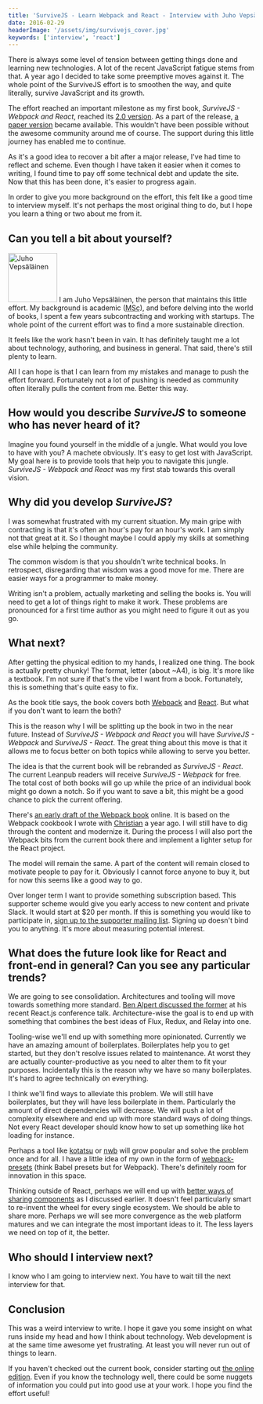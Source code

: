 ```yaml
---
title: 'SurviveJS - Learn Webpack and React - Interview with Juho Vepsäläinen'
date: 2016-02-29
headerImage: '/assets/img/survivejs_cover.jpg'
keywords: ['interview', 'react']
---
```


There is always some level of tension between getting things done and learning new technologies. A lot of the recent JavaScript fatigue stems from that. A year ago I decided to take some preemptive moves against it. The whole point of the SurviveJS effort is to smoothen the way, and quite literally, survive JavaScript and its growth.

The effort reached an important milestone as my first book, *SurviveJS - Webpack and React*, reached its [2.0 version](../survivejs200). As a part of the release, [a paper version](http://www.amazon.com/SurviveJS-Webpack-React-apprentice-master/dp/152391050X) became available. This wouldn't have been possible without the awesome community around me of course. The support during this little journey has enabled me to continue.

As it's a good idea to recover a bit after a major release, I've had time to reflect and scheme. Even though I have taken it easier when it comes to writing, I found time to pay off some technical debt and update the site. Now that this has been done, it's easier to progress again.

In order to give you more background on the effort, this felt like a good time to interview myself. It's not perhaps the most original thing to do, but I hope you learn a thing or two about me from it.

## Can you tell a bit about yourself?

<p>
<span class="author">
  <img src="https://www.gravatar.com/avatar/b26ec3c2769168c2cbc64cc3df9cdd9c?s=200" alt="Juho Vepsäläinen" class='author' width='100' height='100' />
</span>
I am Juho Vepsäläinen, the person that maintains this little effort. My background is academic (<abbr title="Master of Science">MSc</abbr>), and before delving into the world of books, I spent a few years subcontracting and working with startups. The whole point of the current effort was to find a more sustainable direction.
</p>

It feels like the work hasn't been in vain. It has definitely taught me a lot about technology, authoring, and business in general. That said, there's still plenty to learn.

All I can hope is that I can learn from my mistakes and manage to push the effort forward. Fortunately not a lot of pushing is needed as community often literally pulls the content from me. Better this way.

## How would you describe *SurviveJS* to someone who has never heard of it?

Imagine you found yourself in the middle of a jungle. What would you love to have with you? A machete obviously. It's easy to get lost with JavaScript. My goal here is to provide tools that help you to navigate this jungle. *SurviveJS - Webpack and React* was my first stab towards this overall vision.

## Why did you develop *SurviveJS*?

I was somewhat frustrated with my current situation. My main gripe with contracting is that it's often an hour's pay for an hour's work. I am simply not that great at it. So I thought maybe I could apply my skills at something else while helping the community.

The common wisdom is that you shouldn't write technical books. In retrospect, disregarding that wisdom was a good move for me. There are easier ways for a programmer to make money.

Writing isn't a problem, actually marketing and selling the books is. You will need to get a lot of things right to make it work. These problems are pronounced for a first time author as you might need to figure it out as you go.

## What next?

After getting the physical edition to my hands, I realized one thing. The book is actually pretty chunky! The format, letter (about ~A4), is big. It's more like a textbook. I'm not sure if that's the vibe I want from a book. Fortunately, this is something that's quite easy to fix.

As the book title says, the book covers both [Webpack](https://webpack.github.io/) and [React](https://facebook.github.io/react/). But what if you don't want to learn the both?

This is the reason why I will be splitting up the book in two in the near future. Instead of *SurviveJS - Webpack and React* you will have *SurviveJS - Webpack* and *SurviveJS - React*. The great thing about this move is that it allows me to focus better on both topics while allowing to serve you better.

The idea is that the current book will be rebranded as *SurviveJS - React*. The current Leanpub readers will receive *SurviveJS - Webpack* for free. The total cost of both books will go up while the price of an individual book might go down a notch. So if you want to save a bit, this might be a good chance to pick the current offering.

There's [an early draft of the Webpack book](/webpack/introduction/) online. It is based on the Webpack cookbook I wrote with [Christian](http://www.christianalfoni.com/) a year ago. I will still have to dig through the content and modernize it. During the process I will also port the Webpack bits from the current book there and implement a lighter setup for the React project.

The model will remain the same. A part of the content will remain closed to motivate people to pay for it. Obviously I cannot force anyone to buy it, but for now this seems like a good way to go.

Over longer term I want to provide something subscription based. This supporter scheme would give you early access to new content and private Slack. It would start at $20 per month. If this is something you would like to participate in, [sign up to the supporter mailing list](http://eepurl.com/bQAeuH). Signing up doesn't bind you to anything. It's more about measuring potential interest.

## What does the future look like for React and front-end in general? Can you see any particular trends?

We are going to see consolidation. Architectures and tooling will move towards something more standard. [Ben Alpert discussed the former](https://www.youtube.com/watch?v=-RJf2jYzs8A) at his recent React.js conference talk. Architecture-wise the goal is to end up with something that combines the best ideas of Flux, Redux, and Relay into one.

Tooling-wise we'll end up with something more opinionated. Currently we have an amazing amount of boilerplates. Boilerplates help you to get started, but they don't resolve issues related to maintenance. At worst they are actually counter-productive as you need to alter them to fit your purposes. Incidentally this is the reason why we have so many boilerplates. It's hard to agree technically on everything.

I think we'll find ways to alleviate this problem. We will still have boilerplates, but they will have less boilerplate in them. Particularly the amount of direct dependencies will decrease. We will push a lot of complexity elsewhere and end up with more standard ways of doing things. Not every React developer should know how to set up something like hot loading for instance.

Perhaps a tool like [kotatsu](https://github.com/Yomguithereal/kotatsu) or [nwb](https://github.com/insin/nwb) will grow popular and solve the problem once and for all. I have a little idea of my own in the form of [webpack-presets](https://github.com/survivejs/webpack-presets) (think Babel presets but for Webpack). There's definitely room for innovation in this space.

Thinking outside of React, perhaps we will end up with [better ways of sharing components](../towards-common-components) as I discussed earlier. It doesn't feel particularly smart to re-invent the wheel for every single ecosystem. We should be able to share more. Perhaps we will see more convergence as the web platform matures and we can integrate the most important ideas to it. The less layers we need on top of it, the better.

## Who should I interview next?

I know who I am going to interview next. You have to wait till the next interview for that.

## Conclusion

This was a weird interview to write. I hope it gave you some insight on what runs inside my head and how I think about technology. Web development is at the same time awesome yet frustrating. At least you will never run out of things to learn.

If you haven't checked out the current book, consider starting out [the online edition](../webpack_react/introduction/). Even if you know the technology well, there could be some nuggets of information you could put into good use at your work. I hope you find the effort useful!
